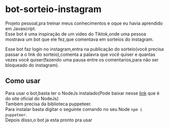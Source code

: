 # bot-sorteio-instagram
Projeto pessoal,pra treinar meus conhecimentos e oque eu havia aprendido em Javascript.  
Esse bot é uma inspiração de um video do Tiktok,onde uma pessoa mostrava um bot que ele fez,que comentava em sorteios do instagram.  
  
Esse bot faz login no instagram,entra na publicação do sorteio(você precisa passar a o link do sorteio),comenta a palavra que você quiser e quantas vezes você quiser(fazendo uma pausa entre os comentarios,para não ser bloqueado do instagram).  
## Como usar
   
Para usar o bot,basta ter o NodeJs instalado(Pode baixar nesse [link](https://nodejs.org/en/download/) que é do site oficial do NodeJs)  
Também precisa da biblioteca puppeteer.  
Para instalar basta digitar o seguinte comando no seu Node  `npm i puppeteer`.  
Depois disso,o bot ja esta pronto pra usar 
